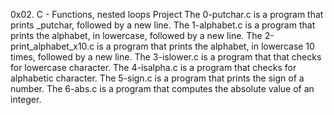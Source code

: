 0x02. C - Functions, nested loops Project
The 0-putchar.c is a program that prints _putchar, followed by a new line.
The 1-alphabet.c is a program that prints  the alphabet, in lowercase, followed by a new line.
The 2-print_alphabet_x10.c is a program that prints  the alphabet, in lowercase 10 times, followed by a new line.
The 3-islower.c is a program that that checks for lowercase character.
The 4-isalpha.c is a program that checks for alphabetic character.
The 5-sign.c is a program that prints the sign of a number.
The 6-abs.c is a program that  computes the absolute value of an integer.
